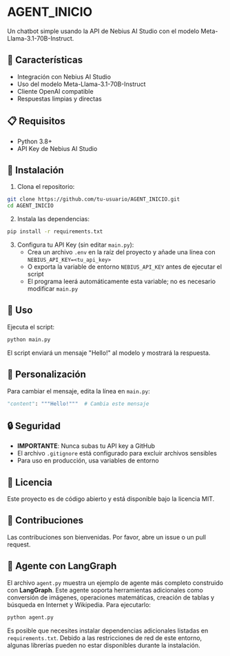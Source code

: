 # AGENT_INICIO

Un chatbot simple usando la API de Nebius AI Studio con el modelo Meta-Llama-3.1-70B-Instruct.

## 🚀 Características

- Integración con Nebius AI Studio
- Uso del modelo Meta-Llama-3.1-70B-Instruct
- Cliente OpenAI compatible
- Respuestas limpias y directas

## 📋 Requisitos

- Python 3.8+
- API Key de Nebius AI Studio

## 🔧 Instalación

1. Clona el repositorio:
```bash
git clone https://github.com/tu-usuario/AGENT_INICIO.git
cd AGENT_INICIO
```

2. Instala las dependencias:
```bash
pip install -r requirements.txt
```

3. Configura tu API Key (sin editar `main.py`):
   - Crea un archivo `.env` en la raíz del proyecto y añade una línea con
     `NEBIUS_API_KEY=<tu_api_key>`
   - O exporta la variable de entorno `NEBIUS_API_KEY` antes de ejecutar el script
   - El programa leerá automáticamente esta variable; no es necesario modificar
     `main.py`

## 🎯 Uso

Ejecuta el script:
```bash
python main.py
```

El script enviará un mensaje "Hello!" al modelo y mostrará la respuesta.

## 📝 Personalización

Para cambiar el mensaje, edita la línea en `main.py`:
```python
"content": """Hello!"""  # Cambia este mensaje
```

## 🔒 Seguridad

- **IMPORTANTE**: Nunca subas tu API key a GitHub
- El archivo `.gitignore` está configurado para excluir archivos sensibles
- Para uso en producción, usa variables de entorno

## 📄 Licencia

Este proyecto es de código abierto y está disponible bajo la licencia MIT.

## 🤝 Contribuciones

Las contribuciones son bienvenidas. Por favor, abre un issue o un pull request. 
## 🤖 Agente con LangGraph

El archivo `agent.py` muestra un ejemplo de agente más completo construido con **LangGraph**. Este agente soporta herramientas adicionales como conversión de imágenes, operaciones matemáticas, creación de tablas y búsqueda en Internet y Wikipedia. Para ejecutarlo:

```bash
python agent.py
```

Es posible que necesites instalar dependencias adicionales listadas en `requirements.txt`. Debido a las restricciones de red de este entorno, algunas librerías pueden no estar disponibles durante la instalación.

